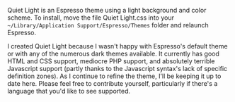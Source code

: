 Quiet Light is an Espresso theme using a light background and color scheme.
To install, move the file Quiet Light.css into your `~/Library/Application
Support/Espresso/Themes` folder and relaunch Espresso.

I created Quiet Light because I wasn't happy with Espresso's default theme or
with any of the numerous dark themes available.  It currently has good HTML
and CSS support, mediocre PHP support, and absolutely terrible Javascript
support (partly thanks to the Javascript syntax's lack of specific definition
zones).  As I continue to refine the theme, I'll be keeping it up to date
here.  Please feel free to contribute yourself, particularly if there's a
language that you'd like to see supported.